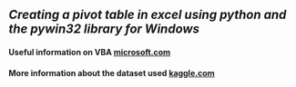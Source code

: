 ## _Creating a pivot table in excel using python and the pywin32 library for Windows_

#### Useful information on VBA [microsoft.com](https://learn.microsoft.com/ru-ru/office/vba/api/excel.xlformatconditiontype)
#### More information about the dataset used [kaggle.com](https://www.kaggle.com/competitions/titanic/data)
